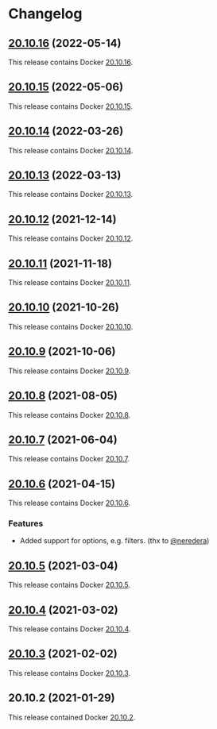 # Changelog

## [20.10.16](https://github.com/jokay/docker-prune/releases/tag/20.10.16) (2022-05-14)

This release contains Docker [20.10.16](https://docs.docker.com/engine/release-notes/#201016).

## [20.10.15](https://github.com/jokay/docker-prune/releases/tag/20.10.15) (2022-05-06)

This release contains Docker [20.10.15](https://docs.docker.com/engine/release-notes/#201015).

## [20.10.14](https://github.com/jokay/docker-prune/releases/tag/20.10.14) (2022-03-26)

This release contains Docker [20.10.14](https://docs.docker.com/engine/release-notes/#201014).

## [20.10.13](https://github.com/jokay/docker-prune/releases/tag/20.10.13) (2022-03-13)

This release contains Docker [20.10.13](https://docs.docker.com/engine/release-notes/#201013).

## [20.10.12](https://github.com/jokay/docker-prune/releases/tag/20.10.12) (2021-12-14)

This release contains Docker [20.10.12](https://docs.docker.com/engine/release-notes/#201012).

## [20.10.11](https://github.com/jokay/docker-prune/releases/tag/20.10.11) (2021-11-18)

This release contains Docker [20.10.11](https://docs.docker.com/engine/release-notes/#201011).

## [20.10.10](https://github.com/jokay/docker-prune/releases/tag/20.10.10) (2021-10-26)

This release contains Docker [20.10.10](https://docs.docker.com/engine/release-notes/#201010).

## [20.10.9](https://github.com/jokay/docker-prune/releases/tag/20.10.9) (2021-10-06)

This release contains Docker [20.10.9](https://docs.docker.com/engine/release-notes/#20109).

## [20.10.8](https://github.com/jokay/docker-prune/releases/tag/20.10.8) (2021-08-05)

This release contains Docker [20.10.8](https://docs.docker.com/engine/release-notes/#20108).

## [20.10.7](https://github.com/jokay/docker-prune/releases/tag/20.10.7) (2021-06-04)

This release contains Docker [20.10.7](https://docs.docker.com/engine/release-notes/#20107).

## [20.10.6](https://github.com/jokay/docker-prune/releases/tag/20.10.6) (2021-04-15)

This release contains Docker [20.10.6](https://docs.docker.com/engine/release-notes/#20106).

### Features

- Added support for options, e.g. filters. (thx to [@neredera](https://github.com/neredera))

## [20.10.5](https://github.com/jokay/docker-prune/releases/tag/20.10.5) (2021-03-04)

This release contains Docker [20.10.5](https://docs.docker.com/engine/release-notes/#20105).

## [20.10.4](https://github.com/jokay/docker-prune/releases/tag/20.10.4) (2021-03-02)

This release contains Docker [20.10.4](https://docs.docker.com/engine/release-notes/#20104).

## [20.10.3](https://github.com/jokay/docker-prune/releases/tag/20.10.3) (2021-02-02)

This release contains Docker [20.10.3](https://docs.docker.com/engine/release-notes/#20103).

## 20.10.2 (2021-01-29)

This release contained Docker [20.10.2](https://docs.docker.com/engine/release-notes/#20102).
